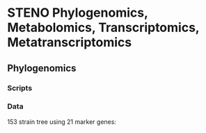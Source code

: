 # STENO Phylogenomics, Metabolomics, Transcriptomics, Metatranscriptomics
## Phylogenomics
### Scripts
### Data
 153 strain tree using 21 marker genes: 
